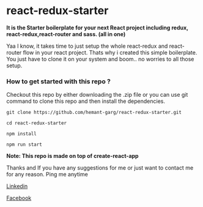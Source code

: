 # react-redux-starter

**It is the Starter boilerplate for your next React project including redux, react-redux,react-router and sass. (all in one)**

Yaa I know, it takes time to just setup the whole react-redux and react-router flow in your react project. Thats why i created this simple boilerplate.
You just have to clone it on your system and boom.. no worries to all those setup.

### How to get started with this repo ?

Checkout this repo by either downloading the .zip file or you can use git command to clone this repo and then install the dependencies.

```
git clone https://github.com/hemant-garg/react-redux-starter.git

cd react-redux-starter

npm install

npm run start
```

**Note: This repo is made on top of create-react-app**

Thanks and If you have any suggestions for me or just want to contact me for any reason. Ping me anytime

[Linkedin](https://www.linkedin.com/in/hemantgarg6/)

[Facebook](https://www.facebook.com/hemantgarg6)
